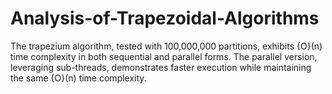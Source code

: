 # Analysis-of-Trapezoidal-Algorithms
The trapezium algorithm, tested with 100,000,000 partitions, exhibits {O}(n) time complexity in both sequential and parallel forms. The parallel version, leveraging sub-threads, demonstrates faster execution while maintaining the same {O}(n) time complexity.

